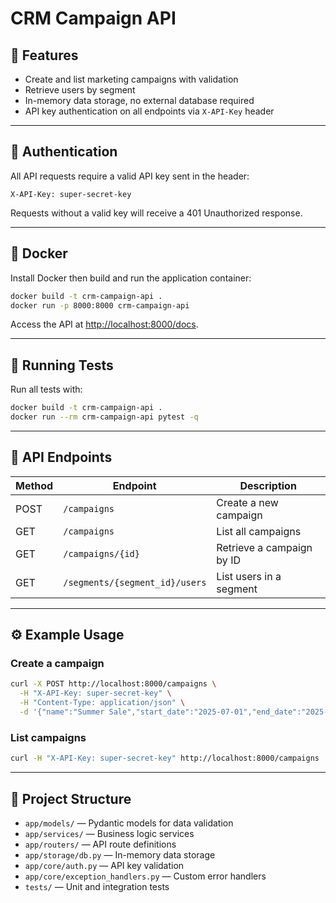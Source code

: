 # CRM Campaign API

## 🚀 Features

* Create and list marketing campaigns with validation
* Retrieve users by segment
* In-memory data storage, no external database required
* API key authentication on all endpoints via `X-API-Key` header

---

## 🔐 Authentication

All API requests require a valid API key sent in the header:

```
X-API-Key: super-secret-key
```

Requests without a valid key will receive a 401 Unauthorized response.

---

## 🐳 Docker

Install Docker then build and run the application container:

```bash
docker build -t crm-campaign-api .
docker run -p 8000:8000 crm-campaign-api
```

Access the API at [http://localhost:8000/docs](http://localhost:8000/docs).

---

## 🧪 Running Tests

Run all tests with:

```bash
docker build -t crm-campaign-api .
docker run --rm crm-campaign-api pytest -q
```

---

## 📘 API Endpoints

| Method | Endpoint                       | Description               |
| ------ | ------------------------------ | ------------------------- |
| POST   | `/campaigns`                   | Create a new campaign     |
| GET    | `/campaigns`                   | List all campaigns        |
| GET    | `/campaigns/{id}`              | Retrieve a campaign by ID |
| GET    | `/segments/{segment_id}/users` | List users in a segment   |

---

## ⚙️ Example Usage

### Create a campaign

```bash
curl -X POST http://localhost:8000/campaigns \
  -H "X-API-Key: super-secret-key" \
  -H "Content-Type: application/json" \
  -d '{"name":"Summer Sale","start_date":"2025-07-01","end_date":"2025-07-15","segment_id":101}'
```

### List campaigns

```bash
curl -H "X-API-Key: super-secret-key" http://localhost:8000/campaigns
```

---

## 📂 Project Structure

* `app/models/` — Pydantic models for data validation
* `app/services/` — Business logic services
* `app/routers/` — API route definitions
* `app/storage/db.py` — In-memory data storage
* `app/core/auth.py` — API key validation
* `app/core/exception_handlers.py` — Custom error handlers
* `tests/` — Unit and integration tests

